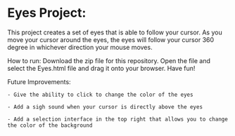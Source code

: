 # Eyes Project:

This project creates a set of eyes that is able to follow your cursor. As you move your cursor around the eyes, 
the eyes will follow your cursor 360 degree in whichever direction your mouse moves.

How to run: Download the zip file for this repository. Open the file and select the Eyes.html file and drag it onto your browser. Have fun!
    
Future Improvements: 
    
    - Give the ability to click to change the color of the eyes
    
    - Add a sigh sound when your cursor is directly above the eyes
                         
    - Add a selection interface in the top right that allows you to change the color of the background
                        


